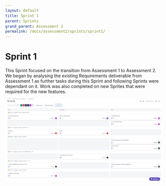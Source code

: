 ```yaml
---
layout: default
title: Sprint 1
parent: Sprints
grand_parent: Assessment 2
permalink: /docs/assessment2/sprints/sprint1/
---
```


# Sprint 1

This Sprint focused on the transition from Assessment 1 to Assessment 2. We began by analysing the existing Requirements deliverable from Assessment 1 as further tasks during this Sprint and following Sprints were dependant on it.  Work was also completed on new Sprites that were required for the new features.

![Sprint 1](https://raw.githubusercontent.com/Dragon-Boat-Z/Assessment2/website/docs/assets/assessment2/static/sprints/Sprint1.png "Sprint 1")